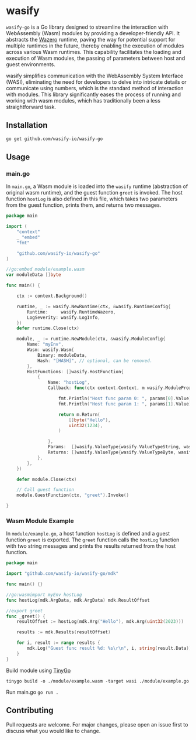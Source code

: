 # wasify

`wasify-go` is a Go library designed to streamline the interaction with WebAssembly (Wasm) modules by providing a developer-friendly API. It abstracts the [Wazero](https://github.com/tetratelabs/wazero) runtime, paving the way for potential support for multiple runtimes in the future, thereby enabling the execution of modules across various Wasm runtimes. This capability facilitates the loading and execution of Wasm modules, the passing of parameters between host and guest environments.

wasify simplifies communication with the WebAssembly System Interface (WASI), eliminating the need for developers to delve into intricate details or communicate using numbers, which is the standard method of interaction with modules. This library significantly eases the process of running and working with wasm modules, which has traditionally been a less straightforward task.

## Installation

```bash
go get github.com/wasify-io/wasify-go
```

## Usage

### main.go

In `main.go`, a Wasm module is loaded into the `wasify` runtime (abstraction of original wasm runtime), and the guest function `greet` is invoked. The host function `hostLog` is also defined in this file, which takes two parameters from the guest function, prints them, and returns two messages.

```go
package main

import (
    "context"
    _ "embed"
    "fmt"

    "github.com/wasify-io/wasify-go"
)

//go:embed module/example.wasm
var moduleData []byte

func main() {

    ctx := context.Background()

    runtime, _ := wasify.NewRuntime(ctx, &wasify.RuntimeConfig{
        Runtime:     wasify.RuntimeWazero,
        LogSeverity: wasify.LogInfo,
    })
    defer runtime.Close(ctx)

    module, _ := runtime.NewModule(ctx, &wasify.ModuleConfig{
        Name: "myEnv",
        Wasm: wasify.Wasm{
            Binary: moduleData,
            Hash: "[HASH]", // optional, can be removed.
        },
        HostFunctions: []wasify.HostFunction{
            {
                Name: "hostLog",
                Callback: func(ctx context.Context, m wasify.ModuleProxy, params wasify.Params) wasify.Results {

                    fmt.Println("Host func param 0: ", params[0].Value)
                    fmt.Println("Host func param 1: ", params[1].Value)

                    return m.Return(
                        []byte("Hello"),
                        uint32(1234),
                    )

                },
                Params:  []wasify.ValueType{wasify.ValueTypeString, wasify.ValueTypeI32},
                Returns: []wasify.ValueType{wasify.ValueTypeByte, wasify.ValueTypeI32},
            },
        },
    })

    defer module.Close(ctx)

    // Call guest function
    module.GuestFunction(ctx, "greet").Invoke()

}
```

### Wasm Module Example

In `module/example.go`, a host function `hostLog` is defined and a guest function `greet` is exported. The `greet` function calls the `hostLog` function with two string messages and prints the results returned from the host function.

```go
package main

import "github.com/wasify-io/wasify-go/mdk"

func main() {}

//go:wasmimport myEnv hostLog
func hostLog(mdk.ArgData, mdk.ArgData) mdk.ResultOffset

//export greet
func _greet() {
    resultOffset := hostLog(mdk.Arg("Hello"), mdk.Arg(uint32(2023)))

    results := mdk.Results(resultOffset)

    for i, result := range results {
        mdk.Log("Guest func result %d: %s\r\n", i, string(result.Data))
    }
}
```

Build module using [TinyGo](https://tinygo.org/)
```
tinygo build -o ./module/example.wasm -target wasi ./module/example.go
```

Run main.go `go run .`

## Contributing

Pull requests are welcome. For major changes, please open an issue first to discuss what you would like to change.

